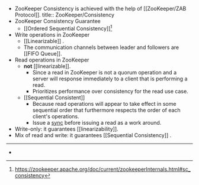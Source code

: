 - ZooKeeper Consistency is achieved with the help of [[ZooKeeper/ZAB Protocol]].
  title:: ZooKeeper/Consistency
- ZooKeeper Consistency Guarantee
    - [[Ordered Sequential Consistency]][^1]
- Write operations in ZooKeeper
    - [[Linearizable]] .
    - The communication channels between leader and followers are [[FIFO Queue]].
- Read operations in ZooKeeper
    - **not** [[linearizable]].
        - Since a read in ZooKeeper is not a quorum operation and a server will response immediately to a client that is performing a read.
        - Prioritizes performance over consistency for the read use case.
    - [[Sequential Consistent]]
        - Because read operations will appear to take effect in some sequential order that furthermore respects the order of each client's operations.
        - Issue a [sync](((c4be6220-1321-4a46-9267-510ba19177de))) before issuing a read as a work around.
- Write-only: it guarantees [[linearizability]].
- Mix of read and write: it guarantees [[Sequential Consistency]] .
- ---
- [^1]: https://zookeeper.apache.org/doc/current/zookeeperInternals.html#sc_consistency